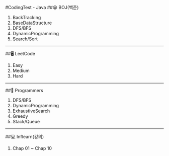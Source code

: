 #CodingTest - Java
##😀 BOJ(백준)
1. BackTracking
2. BaseDataStructure
3. DFS/BFS
4. DynamicProgramming
5. Search/Sort
***

##🖥 LeetCode
1. Easy
2. Medium
3. Hard
***

##🎲 Programmers
1. DFS/BFS
2. DynamicProgramming
3. ExhaustiveSearch
4. Greedy
5. Stack/Queue
***

##💻 Inflearn(강의)
1. Chap 01 ~ Chap 10

